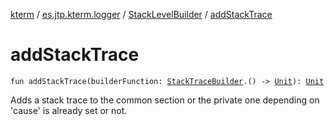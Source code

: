 [kterm](../../index.md) / [es.jtp.kterm.logger](../index.md) / [StackLevelBuilder](index.md) / [addStackTrace](./add-stack-trace.md)

# addStackTrace

`fun addStackTrace(builderFunction: `[`StackTraceBuilder`](../-stack-trace-builder/index.md)`.() -> `[`Unit`](https://kotlinlang.org/api/latest/jvm/stdlib/kotlin/-unit/index.html)`): `[`Unit`](https://kotlinlang.org/api/latest/jvm/stdlib/kotlin/-unit/index.html)

Adds a stack trace to the common section or the private one depending on 'cause' is already set or not.

